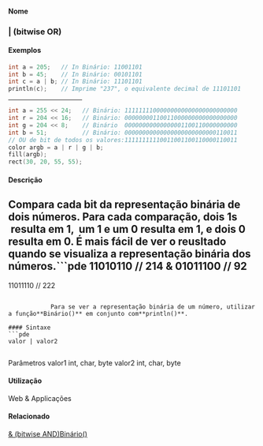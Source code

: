 
#### Nome
### | (bitwise OR)

#### Exemplos

```pde
int a = 205;   // In Binário: 11001101 
int b = 45;    // In Binário: 00101101 
int c = a | b; // In Binário: 11101101 
println(c);    // Imprime "237", o equivalente decimal de 11101101 

```
<hr align="left" noshade="noshade" size="1" width="150"/>

```pde
int a = 255 << 24;   // Binário: 11111111000000000000000000000000 
int r = 204 << 16;   // Binário: 00000000110011000000000000000000 
int g = 204 << 8;    // Binário  00000000000000001100110000000000 
int b = 51;          // Binário: 00000000000000000000000000110011 
// OU de bit de todos os valores:11111111110011001100110000110011 
color argb = a | r | g | b; 
fill(argb); 
rect(30, 20, 55, 55); 

```

#### Descrição
Compara cada bit da representação
binária de dois números. Para cada
comparação, dois 1s  resulta em 1,  um 1 e um 0
resulta em 1, e dois 0 resulta em 0. É mais fácil de ver o
reusltado quando se visualiza a representação
binária dos números.```pde
  11010110  // 214
& 01011100  // 92
  --------
  11011110  // 222
```

            Para se ver a representação binária de um número, utilizar a função**Binário()** em conjunto com**println()**.

#### Sintaxe
```pde
valor | valor2
            
```
Parâmetros
valor1
int, char, byte
valor2
int, char, byte

#### Utilização

	
Web & Applicações

#### Relacionado
[& (bitwise AND)](bitwiseAND)[Binário()](binary_)
